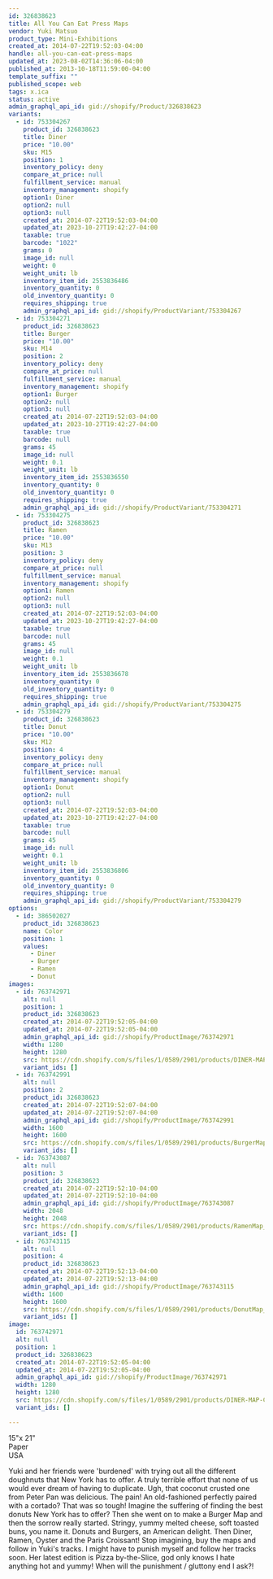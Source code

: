 ```yaml
---
id: 326838623
title: All You Can Eat Press Maps
vendor: Yuki Matsuo
product_type: Mini-Exhibitions
created_at: 2014-07-22T19:52:03-04:00
handle: all-you-can-eat-press-maps
updated_at: 2023-08-02T14:36:06-04:00
published_at: 2013-10-18T11:59:00-04:00
template_suffix: ""
published_scope: web
tags: x.ica
status: active
admin_graphql_api_id: gid://shopify/Product/326838623
variants:
  - id: 753304267
    product_id: 326838623
    title: Diner
    price: "10.00"
    sku: M15
    position: 1
    inventory_policy: deny
    compare_at_price: null
    fulfillment_service: manual
    inventory_management: shopify
    option1: Diner
    option2: null
    option3: null
    created_at: 2014-07-22T19:52:03-04:00
    updated_at: 2023-10-27T19:42:27-04:00
    taxable: true
    barcode: "1022"
    grams: 0
    image_id: null
    weight: 0
    weight_unit: lb
    inventory_item_id: 2553836486
    inventory_quantity: 0
    old_inventory_quantity: 0
    requires_shipping: true
    admin_graphql_api_id: gid://shopify/ProductVariant/753304267
  - id: 753304271
    product_id: 326838623
    title: Burger
    price: "10.00"
    sku: M14
    position: 2
    inventory_policy: deny
    compare_at_price: null
    fulfillment_service: manual
    inventory_management: shopify
    option1: Burger
    option2: null
    option3: null
    created_at: 2014-07-22T19:52:03-04:00
    updated_at: 2023-10-27T19:42:27-04:00
    taxable: true
    barcode: null
    grams: 45
    image_id: null
    weight: 0.1
    weight_unit: lb
    inventory_item_id: 2553836550
    inventory_quantity: 0
    old_inventory_quantity: 0
    requires_shipping: true
    admin_graphql_api_id: gid://shopify/ProductVariant/753304271
  - id: 753304275
    product_id: 326838623
    title: Ramen
    price: "10.00"
    sku: M13
    position: 3
    inventory_policy: deny
    compare_at_price: null
    fulfillment_service: manual
    inventory_management: shopify
    option1: Ramen
    option2: null
    option3: null
    created_at: 2014-07-22T19:52:03-04:00
    updated_at: 2023-10-27T19:42:27-04:00
    taxable: true
    barcode: null
    grams: 45
    image_id: null
    weight: 0.1
    weight_unit: lb
    inventory_item_id: 2553836678
    inventory_quantity: 0
    old_inventory_quantity: 0
    requires_shipping: true
    admin_graphql_api_id: gid://shopify/ProductVariant/753304275
  - id: 753304279
    product_id: 326838623
    title: Donut
    price: "10.00"
    sku: M12
    position: 4
    inventory_policy: deny
    compare_at_price: null
    fulfillment_service: manual
    inventory_management: shopify
    option1: Donut
    option2: null
    option3: null
    created_at: 2014-07-22T19:52:03-04:00
    updated_at: 2023-10-27T19:42:27-04:00
    taxable: true
    barcode: null
    grams: 45
    image_id: null
    weight: 0.1
    weight_unit: lb
    inventory_item_id: 2553836806
    inventory_quantity: 0
    old_inventory_quantity: 0
    requires_shipping: true
    admin_graphql_api_id: gid://shopify/ProductVariant/753304279
options:
  - id: 386502027
    product_id: 326838623
    name: Color
    position: 1
    values:
      - Diner
      - Burger
      - Ramen
      - Donut
images:
  - id: 763742971
    alt: null
    position: 1
    product_id: 326838623
    created_at: 2014-07-22T19:52:05-04:00
    updated_at: 2014-07-22T19:52:05-04:00
    admin_graphql_api_id: gid://shopify/ProductImage/763742971
    width: 1280
    height: 1280
    src: https://cdn.shopify.com/s/files/1/0589/2901/products/DINER-MAP-COVER.jpeg?v=1406073125
    variant_ids: []
  - id: 763742991
    alt: null
    position: 2
    product_id: 326838623
    created_at: 2014-07-22T19:52:07-04:00
    updated_at: 2014-07-22T19:52:07-04:00
    admin_graphql_api_id: gid://shopify/ProductImage/763742991
    width: 1600
    height: 1600
    src: https://cdn.shopify.com/s/files/1/0589/2901/products/BurgerMap_Front-sillo.jpeg?v=1406073127
    variant_ids: []
  - id: 763743087
    alt: null
    position: 3
    product_id: 326838623
    created_at: 2014-07-22T19:52:10-04:00
    updated_at: 2014-07-22T19:52:10-04:00
    admin_graphql_api_id: gid://shopify/ProductImage/763743087
    width: 2048
    height: 2048
    src: https://cdn.shopify.com/s/files/1/0589/2901/products/RamenMap_front.jpeg?v=1406073130
    variant_ids: []
  - id: 763743115
    alt: null
    position: 4
    product_id: 326838623
    created_at: 2014-07-22T19:52:13-04:00
    updated_at: 2014-07-22T19:52:13-04:00
    admin_graphql_api_id: gid://shopify/ProductImage/763743115
    width: 1600
    height: 1600
    src: https://cdn.shopify.com/s/files/1/0589/2901/products/DonutMap_Front.jpeg?v=1406073133
    variant_ids: []
image:
  id: 763742971
  alt: null
  position: 1
  product_id: 326838623
  created_at: 2014-07-22T19:52:05-04:00
  updated_at: 2014-07-22T19:52:05-04:00
  admin_graphql_api_id: gid://shopify/ProductImage/763742971
  width: 1280
  height: 1280
  src: https://cdn.shopify.com/s/files/1/0589/2901/products/DINER-MAP-COVER.jpeg?v=1406073125
  variant_ids: []

---
```


15"x 21"  
Paper  
USA

Yuki and her friends were 'burdened' with trying out all the different doughnuts that New York has to offer. A truly terrible effort that none of us would ever dream of having to duplicate. Ugh, that coconut crusted one from Peter Pan was delicious. The pain! An old-fashioned perfectly paired with a cortado? That was so tough! Imagine the suffering of finding the best donuts New York has to offer? Then she went on to make a Burger Map and then the sorrow really started. Stringy, yummy melted cheese, soft toasted buns, you name it. Donuts and Burgers, an American delight. Then Diner, Ramen, Oyster and the Paris Croissant! Stop imagining, buy the maps and follow in Yuki's tracks. I might have to punish myself and follow her tracks soon. Her latest edition is Pizza by-the-Slice, god only knows I hate anything hot and yummy! When will the punishment / gluttony end I ask?!